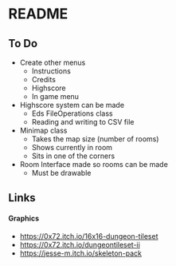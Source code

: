 # README

## To Do
- Create other menus
  - Instructions
  - Credits
  - Highscore
  - In game menu
- Highscore system can be made
  - Eds FileOperations class
  - Reading and writing to CSV file
- Minimap class
  - Takes the map size (number of rooms)
  - Shows currently in room
  - Sits in one of the corners
- Room Interface made so rooms can be made
  - Must be drawable



## Links

#### Graphics
- https://0x72.itch.io/16x16-dungeon-tileset
- https://0x72.itch.io/dungeontileset-ii
- https://jesse-m.itch.io/skeleton-pack
  
